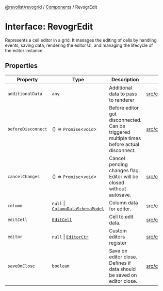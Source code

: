 [@revolist/revogrid](README.md) / [Components](Namespace.Components.md) / RevogrEdit

# Interface: RevogrEdit

Represents a cell editor in a grid.
It manages the editing of cells by handling events, saving data, rendering the editor UI,
and managing the lifecycle of the editor instance.

## Properties

| Property | Type | Description | Defined in |
| ------ | ------ | ------ | ------ |
| `additionalData` | `any` | Additional data to pass to renderer | [src/components.d.ts:377](https://github.com/revolist/revogrid/blob/69d5bd9cb55a69f54242342681dca616def73994/src/components.d.ts#L377) |
| `beforeDisconnect` | () => `Promise`\<`void`\> | Before editor got disconnected. Can be triggered multiple times before actual disconnect. | [src/components.d.ts:381](https://github.com/revolist/revogrid/blob/69d5bd9cb55a69f54242342681dca616def73994/src/components.d.ts#L381) |
| `cancelChanges` | () => `Promise`\<`void`\> | Cancel pending changes flag. Editor will be closed without autosave. | [src/components.d.ts:385](https://github.com/revolist/revogrid/blob/69d5bd9cb55a69f54242342681dca616def73994/src/components.d.ts#L385) |
| `column` | `null` \| [`ColumnDataSchemaModel`](TypeAlias.ColumnDataSchemaModel.md) | Column data for editor. | [src/components.d.ts:389](https://github.com/revolist/revogrid/blob/69d5bd9cb55a69f54242342681dca616def73994/src/components.d.ts#L389) |
| `editCell` | [`EditCell`](TypeAlias.EditCell.md) | Cell to edit data. | [src/components.d.ts:393](https://github.com/revolist/revogrid/blob/69d5bd9cb55a69f54242342681dca616def73994/src/components.d.ts#L393) |
| `editor` | `null` \| [`EditorCtr`](TypeAlias.EditorCtr.md) | Custom editors register | [src/components.d.ts:397](https://github.com/revolist/revogrid/blob/69d5bd9cb55a69f54242342681dca616def73994/src/components.d.ts#L397) |
| `saveOnClose` | `boolean` | Save on editor close. Defines if data should be saved on editor close. | [src/components.d.ts:401](https://github.com/revolist/revogrid/blob/69d5bd9cb55a69f54242342681dca616def73994/src/components.d.ts#L401) |
